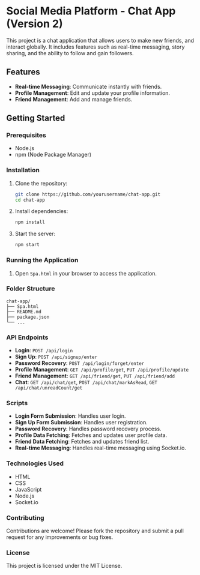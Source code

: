 # Social Media Platform - Chat App (Version 2)

This project is a chat application that allows users to make new friends, and interact globally. It includes features such as real-time messaging, story sharing, and the ability to follow and gain followers.

## Features

- **Real-time Messaging**: Communicate instantly with friends.
- **Profile Management**: Edit and update your profile information.
- **Friend Management**: Add and manage friends.

## Getting Started

### Prerequisites

- Node.js
- npm (Node Package Manager)

### Installation

1. Clone the repository:
    ```bash
    git clone https://github.com/yourusername/chat-app.git
    cd chat-app
    ```

2. Install dependencies:
    ```bash
    npm install
    ```

3. Start the server:
    ```bash
    npm start
    ```

### Running the Application

1. Open `Spa.html` in your browser to access the application.

### Folder Structure

```
chat-app/
├── Spa.html
├── README.md
├── package.json
└── ...
```

### API Endpoints

- **Login**: `POST /api/login`
- **Sign Up**: `POST /api/signup/enter`
- **Password Recovery**: `POST /api/login/forget/enter`
- **Profile Management**: `GET /api/profile/get`, `PUT /api/profile/update`
- **Friend Management**: `GET /api/friend/get`, `PUT /api/friend/add`
- **Chat**: `GET /api/chat/get`, `POST /api/chat/markAsRead`, `GET /api/chat/unreadCount/get`

### Scripts

- **Login Form Submission**: Handles user login.
- **Sign Up Form Submission**: Handles user registration.
- **Password Recovery**: Handles password recovery process.
- **Profile Data Fetching**: Fetches and updates user profile data.
- **Friend Data Fetching**: Fetches and updates friend list.
- **Real-time Messaging**: Handles real-time messaging using Socket.io.

### Technologies Used

- HTML
- CSS
- JavaScript
- Node.js
- Socket.io

### Contributing

Contributions are welcome! Please fork the repository and submit a pull request for any improvements or bug fixes.

### License

This project is licensed under the MIT License.
